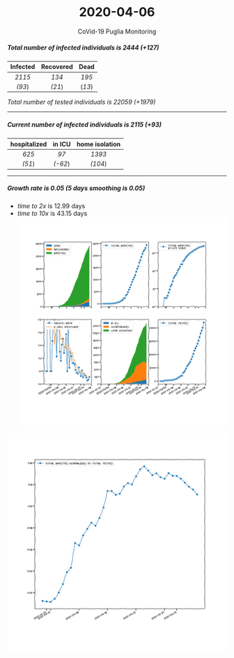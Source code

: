<div align='center'>

# 2020-04-06
CoVid-19 Puglia Monitoring
</div>

##### Total number of infected individuals is 2444 (+127)
Infected | Recovered | Dead
:---: | :---: | :---:
*2115* | *134* | *195*
*(93*) | *(21*) | (*13*)

*Total number of tested individuals is 22059 (+1979)*
***
##### Current number of infected individuals is 2115 (+93)
hospitalized | in ICU | home isolation
:---: | :---: | :---:
*625* |*97* |*1393*
*(51*) |*(-62*) |*(104*)
***
##### Growth rate is 0.05 (5 days smoothing is 0.05)
- *time to 2x* is 12.99 days
- *time to 10x* is 43.15 days
![stats][stats]

![infected_normalized][infected_normalized]

[stats]: stats_Puglia.png
[infected_normalized]: infected_normalized_Puglia.png
